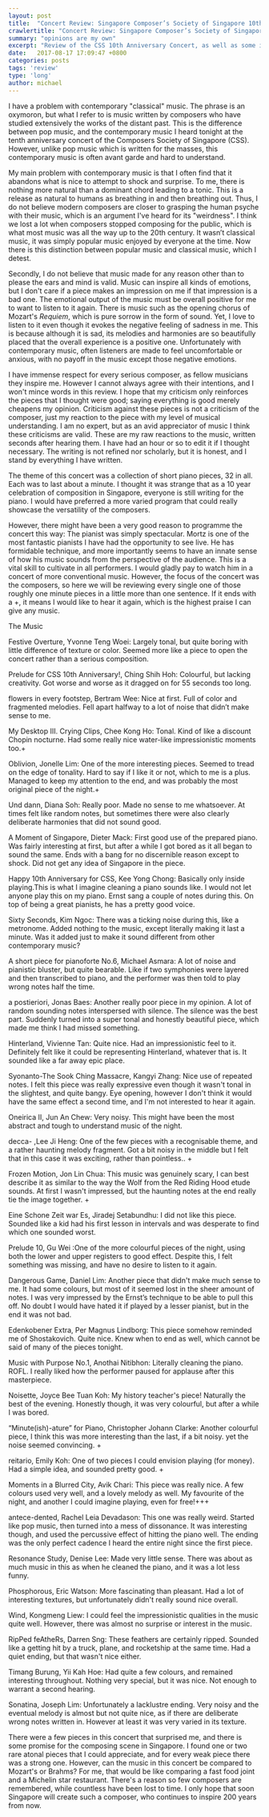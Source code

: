 ```yaml
---
layout: post
title:  "Concert Review: Singapore Composer’s Society of Singapore 10th Anniversary Concert featuring Moritz Ernst"
crawlertitle: "Concert Review: Singapore Composer’s Society of Singapore 10th Anniversary Concert featuring Moritz Ernst"
summary: "opinions are my own"
excerpt: "Review of the CSS 10th Anniversary Concert, as well as some ideas on the direction of contemporary music."
date:   2017-08-17 17:09:47 +0800
categories: posts
tags: 'review'
type: 'long'
author: michael
---
```

I have a problem with contemporary "classical" music. The phrase is an oxymoron, but what I refer to is music written by composers who have studied extensively the works of the distant past. This is the difference between pop music, and the contemporary music I heard tonight at the tenth anniversary concert of the Composers Society of Singapore (CSS). However, unlike pop music which is written for the masses, this contemporary music is often avant garde and hard to understand.

My main problem with contemporary music is that I often find that it abandons what is nice to attempt to shock and surprise. To me, there is nothing more natural than a dominant chord leading to a tonic. This is a release as natural to humans as breathing in and then breathing out. Thus, I do not believe modern composers are closer to grasping the human psyche with their music, which is an argument I've heard for its "weirdness". I think we lost a lot when composers stopped composing for the public, which is what most music was all the way up to the 20th century. It wasn’t classical music, it was simply popular music enjoyed by everyone at the time. Now there is this distinction between popular music and classical music, which I detest.

Secondly, I do not believe that music made for any reason other than to please the ears and mind is valid. Music can inspire all kinds of emotions, but I don't care if a piece makes an impression on me if that impression is a bad one. The emotional output of the music must be overall positive for me to want to listen to it again. There is music such as the opening chorus of Mozart's <i>Requiem</i>, which is pure sorrow in the form of sound. Yet, I love to listen to it even though it evokes the negative feeling of sadness in me. This is because although it is sad, its melodies and harmonies are so beautifully placed that the overall experience is a positive one. Unfortunately with contemporary music, often listeners are made to feel uncomfortable or anxious, with no payoff in the music except those negative emotions.

I have immense respect for every serious composer, as fellow musicians they inspire me. However I cannot always agree with their intentions, and I won't mince words in this review. I hope that my criticism only reinforces the pieces that I thought were good; saying everything is good merely cheapens my opinion. Criticism against these pieces is not a criticism of the composer, just my reaction to the piece with my level of musical understanding. I am no expert, but as an avid appreciator of music I think these criticisms are valid. These are my raw reactions to the music, written seconds after hearing them. I have had an hour or so to edit it if I thought necessary. The writing is not refined nor scholarly, but it is honest, and I stand by everything I have written.

The theme of this concert was a collection of short piano pieces, 32 in all. Each was to last about a minute. I thought it was strange that as a 10 year celebration of composition in Singapore, everyone is still writing for the piano. I would have preferred a more varied program that could really showcase the versatility of the composers.

However, there might have been a very good reason to programme the concert this way: The pianist was simply spectacular. Mortz is one of the most fantastic pianists I have had the opportunity to see live. He has formidable technique, and more importantly seems to have an innate sense of how his music sounds from the perspective of the audience. This is a vital skill to cultivate in all performers. I would gladly pay to watch him in a concert of more conventional music. However, the focus of the concert was the composers, so here we will be reviewing every single one of those roughly one minute pieces in a little more than one sentence. If it ends with a +, it means I would like to hear it again, which is the highest praise I can give any music.

<div class="header">The Music</div>

Festive Overture, Yvonne Teng Woei: Largely tonal, but quite boring with little difference of texture or color. Seemed more like a piece to open the concert rather than a serious composition. 


Prelude for CSS 10th Anniversary!, Ching Shih Hoh: Colourful, but lacking creativity. Got worse and worse as it dragged on for 55 seconds too long.


flowers in every footstep, Bertram Wee: Nice at first. Full of color and fragmented melodies. Fell apart halfway to a lot of noise that didn’t make sense to me.


My Desktop III. Crying Clips, Chee Kong Ho: Tonal. Kind of like a discount Chopin nocturne. Had some really nice water-like impressionistic moments too.+


Oblivion, Jonelle Lim: One of the more interesting pieces. Seemed to tread on the edge of tonality. Hard to say if I like it or not, which to me is a plus. Managed to keep my attention to the end, and was probably the most original piece of the night.+


Und dann, Diana Soh: Really poor. Made no sense to me whatsoever. At times felt like random notes, but sometimes there were also clearly deliberate harmonies that did not sound good.


A Moment of Singapore, Dieter Mack: First good use of the prepared piano. Was fairly interesting at first, but after a while I got bored as it all began to sound the same. Ends with a bang for  no discernible reason except to shock. Did not get any idea of Singapore in the piece.


Happy 10th Anniversary for CSS, Kee Yong Chong: Basically only inside playing.This is what I imagine cleaning a piano sounds like. I would not let anyone play this on my piano. Ernst sang a couple of notes during this. On top of being a great pianists, he has a pretty good voice.


Sixty Seconds, Kim Ngoc: There was a ticking noise during this, like a metronome. Added nothing to the music, except literally making it last a minute. Was it added just to make it sound different from other contemporary music?


A short piece for pianoforte No.6, Michael Asmara: A lot of noise and pianistic bluster, but quite bearable. Like if two symphonies were layered and then transcribed to piano, and the performer was then told to play wrong notes half the time.


a postieriori, Jonas Baes: Another really poor piece in my opinion. A lot of random sounding notes interspersed with silence. The silence was the best part. Suddenly turned into a super tonal and honestly beautiful piece, which made me think I had missed something.


Hinterland, Vivienne Tan: Quite nice. Had an impressionistic feel to it. Definitely felt like it could be representing Hinterland, whatever that is. It sounded like a far away epic place.


Syonanto-The Sook Ching Massacre, Kangyi Zhang: Nice use of repeated notes. I felt this piece was really expressive even though it wasn't tonal in the slightest, and quite bangy. Eye opening, however I don't think it would have the same effect a second time, and I'm not interested to hear it again.


Oneirica II, Jun An Chew: Very noisy. This might have been the most abstract and tough to understand music of the night.

decca- ,Lee Ji Heng: One of the few pieces with a recognisable theme, and a rather haunting melody fragment. Got a bit noisy in the middle but I felt that in this case it was exciting, rather than pointless.. +


Frozen Motion, Jon Lin Chua: This music was genuinely scary, I can best describe it as similar to the way the Wolf from the Red Riding Hood etude sounds. At first I wasn't impressed, but the haunting notes at the end really tie the image together. +


Eine Schone Zeit war Es, Jiradej Setabundhu: I did not like this piece. Sounded like a kid had his first lesson in intervals and was desperate to find which one sounded worst.


Prelude 10, Gu Wei :One of the more colourful pieces of the night, using both the lower and upper registers to good effect. Despite this, I felt something was missing, and have no desire to listen to it again.


Dangerous Game, Daniel Lim: Another piece that didn't make much sense to me. It had some colours, but most of it seemed lost in the sheer amount of notes. I was very impressed by the Ernst’s technique to be able to pull this off. No doubt I would have hated it if played by a lesser pianist, but in the end it was not bad.


Edenkobener Extra, Per Magnus Lindborg: This piece somehow reminded me of Shostakovich. Quite nice. Knew when to end as well, which cannot be said of many of the pieces tonight.


Music with Purpose No.1, Anothai Nitibhon: Literally cleaning the piano. ROFL. I really liked how the performer paused for applause after this masterpiece.


Noisette, Joyce Bee Tuan Koh: My history teacher's piece! Naturally the best of the evening. Honestly though, it was very colourful, but after a while I was bored.


“Minute(ish)-ature” for Piano, Christopher Johann Clarke: Another colourful piece, I think this was more interesting than the last, if a bit noisy. yet the noise seemed convincing. +


reitario, Emily Koh: One of two pieces I could envision playing (for money). Had a simple idea, and sounded pretty good. +


Moments in a Blurred City, Avik Chari: This piece was really nice. A few colours used very well, and a lovely melody as well. My favourite of the night, and another I could imagine playing, even for free!+++


antece-dented, Rachel Leia Devadason: This one was really weird. Started like pop music, then turned into a mess of dissonance. It was interesting though, and used the percussive effect of hitting the piano well. The ending was the only perfect cadence I heard the entire night since the first piece.


Resonance Study, Denise Lee: Made very little sense. There was about as much music in this as when he cleaned the piano, and it was a lot less funny.


Phosphorous, Eric Watson: More fascinating than pleasant. Had a lot of interesting textures, but unfortunately didn't really sound nice overall.


Wind, Kongmeng Liew: I could feel the impressionistic qualities in the music quite well. However, there was almost no surprise or interest in the music. 


RipPed feAtheRs, Darren Sng: These feathers are certainly ripped. Sounded like a getting hit by a truck, plane, and rocketship at the same time. Had a quiet ending, but that wasn't nice either.


Timang Burung, Yii Kah Hoe: Had quite a few colours, and remained interesting throughout. Nothing very special, but it was nice. Not enough to warrant a second hearing.


Sonatina, Joseph Lim: Unfortunately a lacklustre ending. Very noisy and the eventual melody is almost but not quite nice, as if there are deliberate wrong notes written in. However at least it was very varied in its texture.


There were a few pieces in this concert that surprised me, and there is some promise for the composing scene in Singapore. I found one or two rare atonal pieces that I could appreciate, and for every weak piece there was a strong one. However, can the music in this concert be compared to Mozart's or Brahms? For me, that would be like comparing a fast food joint and a Michelin star restaurant. There's a reason so few composers are remembered, while countless have been lost to time. I only hope that soon Singapore will create such a composer, who continues to inspire 200 years from now.
